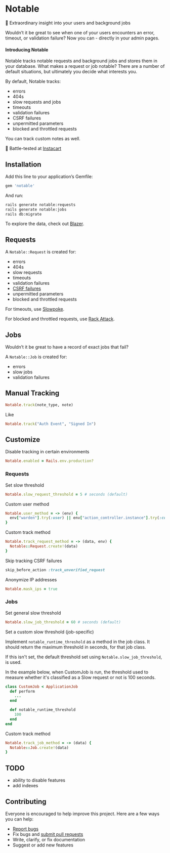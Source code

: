 # Notable

:star2: Extraordinary insight into your users and background jobs

Wouldn’t it be great to see when one of your users encounters an error, timeout, or validation failure?  Now you can - directly in your admin pages.

#### Introducing Notable

Notable tracks notable requests and background jobs and stores them in your database.  What makes a request or job notable?  There are a number of default situations, but ultimately you decide what interests you.

By default, Notable tracks:

- errors
- 404s
- slow requests and jobs
- timeouts
- validation failures
- CSRF failures
- unpermitted parameters
- blocked and throttled requests

You can track custom notes as well.

:tangerine: Battle-tested at [Instacart](https://www.instacart.com/opensource)

## Installation

Add this line to your application’s Gemfile:

```ruby
gem 'notable'
```

And run:

```sh
rails generate notable:requests
rails generate notable:jobs
rails db:migrate
```

To explore the data, check out [Blazer](https://github.com/ankane/blazer).

## Requests

A `Notable::Request` is created for:

- errors
- 404s
- slow requests
- timeouts
- validation failures
- [CSRF failures](http://guides.rubyonrails.org/security.html#cross-site-request-forgery-csrf)
- unpermitted parameters
- blocked and throttled requests

For timeouts, use [Slowpoke](https://github.com/ankane/slowpoke).

For blocked and throttled requests, use [Rack Attack](https://github.com/kickstarter/rack-attack).

## Jobs

Wouldn’t it be great to have a record of exact jobs that fail?

A `Notable::Job` is created for:

- errors
- slow jobs
- validation failures

## Manual Tracking

```ruby
Notable.track(note_type, note)
```

Like

```ruby
Notable.track("Auth Event", "Signed In")
```

## Customize

Disable tracking in certain environments

```ruby
Notable.enabled = Rails.env.production?
```

### Requests

Set slow threshold

```ruby
Notable.slow_request_threshold = 5 # seconds (default)
```

Custom user method

```ruby
Notable.user_method = -> (env) {
  env["warden"].try(:user) || env["action_controller.instance"].try(:current_visit)
}
```

Custom track method

```ruby
Notable.track_request_method = -> (data, env) {
  Notable::Request.create!(data)
}
```

Skip tracking CSRF failures

```ruby
skip_before_action :track_unverified_request
```

Anonymize IP addresses

```ruby
Notable.mask_ips = true
```

### Jobs

Set general slow threshold

```ruby
Notable.slow_job_threshold = 60 # seconds (default)
```


Set a custom slow threshold (job-specific)

Implement `notable_runtime_threshold` as a method in the job class. It should return the maximum threshold in seconds, for that job class.

If this isn't set, the default threshold set using `Notable.slow_job_threshold`, is used.

In the example below, when CustomJob is run, the threshold used to measure whether it's classified as a Slow request or not is 100 seconds.

```ruby
class CustomJob < ApplicationJob
  def perform
    ...
  end

  def notable_runtime_threshold
    100
  end
end
```

Custom track method

```ruby
Notable.track_job_method = -> (data) {
  Notable::Job.create!(data)
}
```

## TODO

- ability to disable features
- add indexes

## Contributing

Everyone is encouraged to help improve this project. Here are a few ways you can help:

- [Report bugs](https://github.com/ankane/notable/issues)
- Fix bugs and [submit pull requests](https://github.com/ankane/notable/pulls)
- Write, clarify, or fix documentation
- Suggest or add new features
